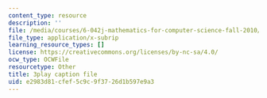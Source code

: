 ```yaml
---
content_type: resource
description: ''
file: /media/courses/6-042j-mathematics-for-computer-science-fall-2010/e2983d81cfef5c9c9f3726d1b597e9a3_X9eErxRjQEI.vtt
file_type: application/x-subrip
learning_resource_types: []
license: https://creativecommons.org/licenses/by-nc-sa/4.0/
ocw_type: OCWFile
resourcetype: Other
title: 3play caption file
uid: e2983d81-cfef-5c9c-9f37-26d1b597e9a3
---
```

